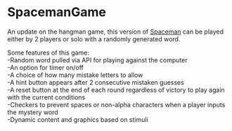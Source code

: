 # SpacemanGame
An update on the hangman game, this version of [Spaceman](https://codysharma.github.io/SpacemanGame/) can be played either by 2 players or solo with a randomly generated word. 

Some features of this game:  
-Random word pulled via API for playing against the computer  
-An option for timer on/off  
-A choice of how many mistake letters to allow  
-A hint button appears after 2 consecutive mistaken guesses  
-A reset button at the end of each round regardless of victory to play again with the current conditions  
-Checkers to prevent spaces or non-alpha characters when a player inputs the mystery word  
-Dynamic content and graphics based on stimuli  

